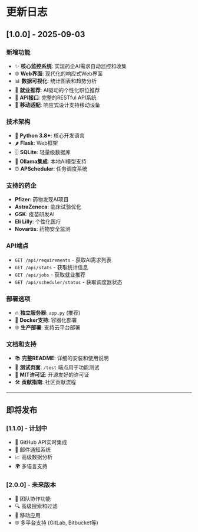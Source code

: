 # 更新日志

## [1.0.0] - 2025-09-03

### 新增功能
- ✨ **核心监控系统**: 实现药企AI需求自动监控和收集
- 🌐 **Web界面**: 现代化的响应式Web界面
- 📊 **数据可视化**: 统计图表和趋势分析
- 💼 **就业推荐**: AI驱动的个性化职位推荐
- 🔧 **API接口**: 完整的RESTful API系统
- 📱 **移动适配**: 响应式设计支持移动设备

### 技术架构
- 🐍 **Python 3.8+**: 核心开发语言
- 🌶️ **Flask**: Web框架
- 🗄️ **SQLite**: 轻量级数据库
- 🤖 **Ollama集成**: 本地AI模型支持
- ⏰ **APScheduler**: 任务调度系统

### 支持的药企
- **Pfizer**: 药物发现AI项目
- **AstraZeneca**: 临床试验优化
- **GSK**: 疫苗研发AI
- **Eli Lilly**: 个性化医疗
- **Novartis**: 药物安全监测

### API端点
- `GET /api/requirements` - 获取AI需求列表
- `GET /api/stats` - 获取统计信息
- `GET /api/jobs` - 获取就业推荐
- `GET /api/scheduler/status` - 获取调度器状态

### 部署选项
- 🔥 **独立服务器**: `app.py` (推荐)
- 🐳 **Docker支持**: 容器化部署
- 🌐 **生产部署**: 支持云平台部署

### 文档和支持
- 📚 **完整README**: 详细的安装和使用说明
- 🧪 **测试页面**: `/test` 端点用于功能测试
- 📄 **MIT许可证**: 开源友好的许可证
- 🛠️ **贡献指南**: 社区贡献流程

---

## 即将发布

### [1.1.0] - 计划中
- 🔄 GitHub API实时集成
- 📧 邮件通知系统
- 📈 高级数据分析
- 🌍 多语言支持

### [2.0.0] - 未来版本
- 🤝 团队协作功能
- 🔍 高级搜索和过滤
- 📱 移动应用
- 🌐 多平台支持 (GitLab, Bitbucket等)